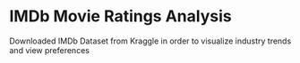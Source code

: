 # IMDb Movie Ratings Analysis

Downloaded IMDb Dataset from Kraggle in order to visualize industry trends and view preferences
